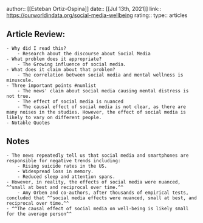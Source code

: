 author:: [[Esteban Ortiz-Ospina]]
date:: [[Jul 13th, 2021]]
link:: https://ourworldindata.org/social-media-wellbeing
rating::
type:: articles

## Article Review:
	- Why did I read this?
		- Research about the discourse about Social Media
	- What problem does it appropriate?
		- The Growing influence of social media.
	- What does it claim about that problem?
		- The correlation between social media and mental wellness is minuscule.
	- Three important points #numlist
		- The news' claim about social media causing mental distress is not true.
		- The effect of social media is nuanced
		- The causal effect of social media is not clear, as there are many noises in the studies. However, the effect of social media is likely to vary on different people.
	- Notable Quotes
## Notes
	- The news repeatedly tell us that social media and smartphones are responsible for negative trends including:
		- Rising suicide rates in the US.
		- Widespread loss in memory.
		- Reduced sleep and attention spans.
	- However, in reality, the effects of social media were nuanced, ^^small at best and reciprocal over time.^^
		- Amy Orben and co-authors, after thousands of empirical tests, concluded that ^^social media effects were nuanced, small at best, and reciprocal over time.^^
	- ^^The causal effect of social media on well-being is likely small for the average person^^